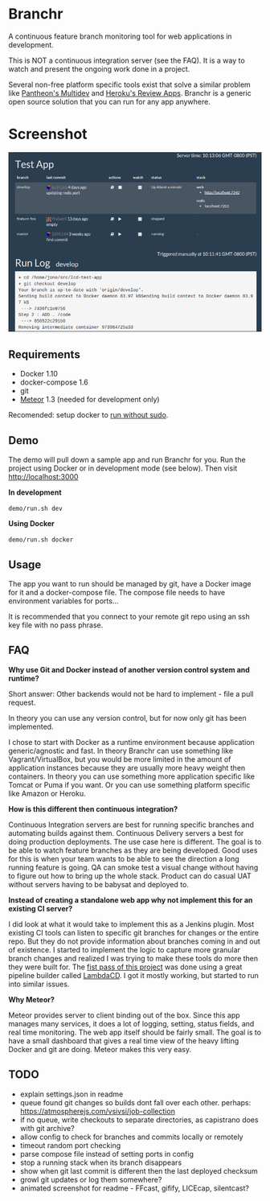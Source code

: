 # Branchr

A continuous feature branch monitoring tool for web applications in development.

This is NOT a continuous integration server (see the FAQ). It is a way to watch and present the ongoing work done in a project.

Several non-free platform specific tools exist that solve a similar problem like [Pantheon's Multidev](https://devcenter.heroku.com/articles/github-integration-review-apps) and [Heroku's Review Apps](https://pantheon.io/features/multidev-cloud-environments). Branchr is a generic open source solution that you can run for any app anywhere.

# Screenshot

![Screenshot](screenshot.png)

## Requirements
* Docker 1.10
* docker-compose 1.6
* git
* [Meteor](https://www.meteor.com/install) 1.3 (needed for development only)

Recomended: setup docker to [run without sudo](http://askubuntu.com/questions/477551/how-can-i-use-docker-without-sudo).

## Demo

The demo will pull down a sample app and run Branchr for you. Run the project using Docker or in development mode (see below). Then visit [http://localhost:3000](http://localhost:3000)

**In development**

`demo/run.sh dev`

**Using Docker**

`demo/run.sh docker`

## Usage

The app you want to run should be managed by git, have a Docker image for it and a docker-compose file. The compose file needs to have environment variables for ports...

It is recommended that you connect to your remote git repo using an ssh key file with no pass phrase.

## FAQ

**Why use Git and Docker instead of another version control system and runtime?**

Short answer: Other backends would not be hard to implement - file a pull request.

In theory you can use any version control, but for now only git has been implemented.

I chose to start with Docker as a runtime environment because application generic/agnostic and fast. In theory Branchr can use something like Vagrant/VirtualBox, but you would be more limited in the amount of application instances because they are usually more heavy weight then containers. In theory you can use something more application specific like Tomcat or Puma if you want. Or you can use something platform specific like Amazon or Heroku.


**How is this different then continuous integration?**

Continuous Integration servers are best for running specific branches and automating builds against them. Continuous Delivery servers a best for doing production deployments. The use case here is different. The goal is to be able to watch feature branches as they are being developed. Good uses for this is when your team wants to be able to see the direction a long running feature is going. QA can smoke test a visual change without having to figure out how to bring up the whole stack. Product can do casual UAT without servers having to be babysat and deployed to.


**Instead of creating a standalone web app why not implement this for an existing CI server?**

I did look at what it would take to implement this as a Jenkins plugin. Most existing CI tools can listen to specific git branches for changes or the entire repo. But they do not provide information about branches coming in and out of existence. I started to implement the logic to capture more granular branch changes and realized I was trying to make these tools do more then they were built for. The [fist pass of this project](https://github.com/jonocodes/branch-runner-lcd) was done using a great pipeline builder called [LambdaCD](http://www.lambda.cd). I got it mostly working, but started to run into similar issues.


**Why Meteor?**

Meteor provides server to client binding out of the box. Since this app manages many services, it does a lot of logging, setting, status fields, and real time monitoring. The web app itself should be fairly small. The goal is to have a small dashboard that gives a real time view of the heavy lifting Docker and git are doing. Meteor makes this very easy.

## TODO

* explain settings.json in readme
* queue found git changes so builds dont fall over each other. perhaps:  https://atmospherejs.com/vsivsi/job-collection
* if no queue, write checkouts to separate directories, as capistrano does with git archive?
* allow config to check for branches and commits locally or remotely
* timeout random port checking
* parse compose file instead of setting ports in config
* stop a running stack when its branch disappears
* show when git last commit is different then the last deployed checksum
* growl git updates or log them somewhere?
* animated screenshot for readme - FFcast, gifify, LICEcap, silentcast?
